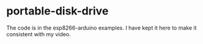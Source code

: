 # portable-disk-drive

The code is in the esp8266-arduino examples. I have kept it here to make it consistent with my video.
